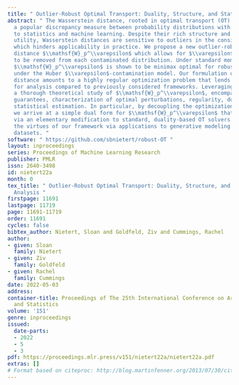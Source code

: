 ```yaml
---
title: " Outlier-Robust Optimal Transport: Duality, Structure, and Statistical Analysis "
abstract: " The Wasserstein distance, rooted in optimal transport (OT) theory, is
  a popular discrepancy measure between probability distributions with various applications
  to statistics and machine learning. Despite their rich structure and demonstrated
  utility, Wasserstein distances are sensitive to outliers in the considered distributions,
  which hinders applicability in practice. We propose a new outlier-robust Wasserstein
  distance $\\mathsf{W}_p^\\varepsilon$ which allows for $\\varepsilon$ outlier mass
  to be removed from each contaminated distribution. Under standard moment assumptions,
  $\\mathsf{W}_p^\\varepsilon$ is shown to be minimax optimal for robust estimation
  under the Huber $\\varepsilon$-contamination model. Our formulation of this robust
  distance amounts to a highly regular optimization problem that lends itself better
  for analysis compared to previously considered frameworks. Leveraging this, we conduct
  a thorough theoretical study of $\\mathsf{W}_p^\\varepsilon$, encompassing robustness
  guarantees, characterization of optimal perturbations, regularity, duality, and
  statistical estimation. In particular, by decoupling the optimization variables,
  we arrive at a simple dual form for $\\mathsf{W}_p^\\varepsilon$ that can be implemented
  via an elementary modification to standard, duality-based OT solvers. We illustrate
  the virtues of our framework via applications to generative modeling with contaminated
  datasets. "
software: " https://github.com/sbnietert/robust-OT "
layout: inproceedings
series: Proceedings of Machine Learning Research
publisher: PMLR
issn: 2640-3498
id: nietert22a
month: 0
tex_title: " Outlier-Robust Optimal Transport: Duality, Structure, and Statistical
  Analysis "
firstpage: 11691
lastpage: 11719
page: 11691-11719
order: 11691
cycles: false
bibtex_author: Nietert, Sloan and Goldfeld, Ziv and Cummings, Rachel
author:
- given: Sloan
  family: Nietert
- given: Ziv
  family: Goldfeld
- given: Rachel
  family: Cummings
date: 2022-05-03
address:
container-title: Proceedings of The 25th International Conference on Artificial Intelligence
  and Statistics
volume: '151'
genre: inproceedings
issued:
  date-parts:
  - 2022
  - 5
  - 3
pdf: https://proceedings.mlr.press/v151/nietert22a/nietert22a.pdf
extras: []
# Format based on citeproc: http://blog.martinfenner.org/2013/07/30/citeproc-yaml-for-bibliographies/
---
```

